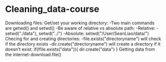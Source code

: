 # Cleaning_data-course
Downloading files:
  Get/set your working directory:
    -Two main commands are getwd() and setwd()
    -Be aware of relative vs absolute path:
      -Relative: -setwd("./data"), setwd("../")
      -Absolute: setwd("/User/SeanLiao/data/")
  Checing for and creating directories:
    -file.exists("directoryname") will check if the directory exists
    -dir.create("directoryname") will create a directory if it doesn't exist:
      if(!file.exists("data")){
        dir.create("data")
      }
  Getting data from the internet-download.file()
